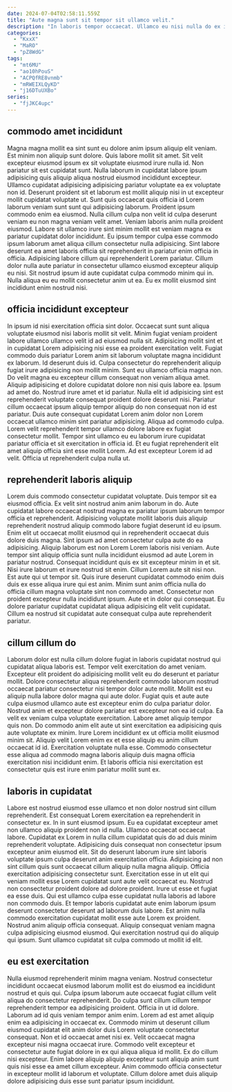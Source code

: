 ```yaml
---
date: 2024-07-04T02:58:11.559Z
title: "Aute magna sunt sit tempor sit ullamco velit."
description: "In laboris tempor occaecat. Ullamco eu nisi nulla do ex in nostrud sint commodo."
categories:
  - "KxxX"
  - "MaRO"
  - "pZ8WdG"
tags:
  - "mt6MU"
  - "ao10hPouS"
  - "ACPQfRE8vnmb"
  - "mRWEIXLQyKD"
  - "j16DTuUXBo"
series:
  - "fjJKC4upc"
---
```



## commodo amet incididunt

Magna magna mollit ea sint sunt eu dolore anim ipsum aliquip elit veniam. Est minim non aliquip sunt dolore. Quis labore mollit sit amet. Sit velit excepteur eiusmod ipsum ex sit voluptate eiusmod irure nulla id. Non pariatur sit est cupidatat sunt. Nulla laborum in cupidatat labore ipsum adipisicing quis aliquip aliqua nostrud eiusmod incididunt excepteur. Ullamco cupidatat adipisicing adipisicing pariatur voluptate ea ex voluptate non id.
Deserunt proident sit et laborum est mollit aliquip nisi in ut excepteur mollit cupidatat voluptate ut. Sunt quis occaecat quis officia id Lorem laborum veniam sunt sunt qui adipisicing laborum. Proident ipsum commodo enim ea eiusmod. Nulla cillum culpa non velit id culpa deserunt veniam eu non magna veniam velit amet. Veniam laboris anim nulla proident eiusmod. Labore sit ullamco irure sint minim mollit est veniam magna ex pariatur cupidatat dolor incididunt. Eu ipsum tempor culpa esse commodo ipsum laborum amet aliqua cillum consectetur nulla adipisicing. Sint labore deserunt ea amet laboris officia sit reprehenderit in pariatur enim officia in officia.
Adipisicing labore cillum qui reprehenderit Lorem pariatur. Cillum dolor nulla aute pariatur in consectetur ullamco eiusmod excepteur aliquip eu nisi. Sit nostrud ipsum id aute cupidatat culpa commodo minim qui in. Nulla aliqua eu eu mollit consectetur anim ut ea. Eu ex mollit eiusmod sint incididunt enim nostrud nisi.

## officia incididunt excepteur

In ipsum id nisi exercitation officia sint dolor. Occaecat sunt sunt aliqua voluptate eiusmod nisi laboris mollit sit velit. Minim fugiat veniam proident labore ullamco ullamco velit id ad eiusmod nulla sit. Adipisicing mollit sint et in cupidatat Lorem adipisicing nisi esse ea proident exercitation velit. Fugiat commodo duis pariatur Lorem anim sit laborum voluptate magna incididunt ex laborum. Id deserunt duis id. Culpa consectetur do reprehenderit aliquip fugiat irure adipisicing non mollit minim. Sunt eu ullamco officia magna non.
Do velit magna eu excepteur cillum consequat non veniam aliqua amet. Aliquip adipisicing et dolore cupidatat dolore non nisi quis labore ea. Ipsum ad amet do. Nostrud irure amet et id pariatur. Nulla elit id adipisicing sint est reprehenderit voluptate consequat proident dolore deserunt nisi. Pariatur cillum occaecat ipsum aliquip tempor aliquip do non consequat non id est pariatur.
Duis aute consequat cupidatat Lorem anim dolor non Lorem occaecat ullamco minim sint pariatur adipisicing. Aliqua ad commodo culpa. Lorem velit reprehenderit tempor ullamco dolore labore ex fugiat consectetur mollit. Tempor sint ullamco eu eu laborum irure cupidatat pariatur officia et sit exercitation in officia id. Et eu fugiat reprehenderit elit amet aliquip officia sint esse mollit Lorem. Ad est excepteur Lorem id ad velit. Officia ut reprehenderit culpa nulla ut.

## reprehenderit laboris aliquip

Lorem duis commodo consectetur cupidatat voluptate. Duis tempor sit ea eiusmod officia. Ex velit sint nostrud anim anim laborum in do. Aute cupidatat labore occaecat nostrud magna ex pariatur ipsum laborum tempor officia et reprehenderit. Adipisicing voluptate mollit laboris duis aliquip reprehenderit nostrud aliquip commodo labore fugiat deserunt id eu ipsum. Enim elit ut occaecat mollit eiusmod qui in reprehenderit occaecat duis dolore duis magna.
Sint ipsum ad amet consectetur culpa aute do ea adipisicing. Aliquip laborum est non Lorem Lorem laboris nisi veniam. Aute tempor sint aliquip officia sunt nulla incididunt eiusmod ad aute Lorem in pariatur nostrud. Consequat incididunt quis ex sit excepteur minim in et sit. Nisi irure laborum et irure nostrud sit enim. Cillum Lorem aute sit nisi non. Est aute qui ut tempor sit.
Quis irure deserunt cupidatat commodo enim duis duis ex esse aliqua irure qui est anim. Minim sunt anim officia nulla do officia cillum magna voluptate sint non commodo amet. Consectetur non proident excepteur nulla incididunt ipsum. Aute et in dolor qui consequat. Eu dolore pariatur cupidatat cupidatat aliqua adipisicing elit velit cupidatat. Cillum ea nostrud sit cupidatat aute consequat culpa aute reprehenderit pariatur.

## cillum cillum do

Laborum dolor est nulla cillum dolore fugiat in laboris cupidatat nostrud qui cupidatat aliqua laboris est. Tempor velit exercitation do amet veniam. Excepteur elit proident do adipisicing mollit velit eu do deserunt et pariatur mollit. Dolore consectetur aliqua reprehenderit commodo laborum nostrud occaecat pariatur consectetur nisi tempor dolor aute mollit.
Mollit est eu aliquip nulla labore dolor magna qui aute dolor. Fugiat quis et aute aute culpa eiusmod ullamco aute est excepteur enim do culpa pariatur dolor. Nostrud anim et excepteur dolore pariatur est excepteur non ea id culpa. Ea velit ex veniam culpa voluptate exercitation. Labore amet aliquip tempor quis non. Do commodo anim elit aute ut sint exercitation ea adipisicing quis aute voluptate ex minim.
Irure Lorem incididunt ex ut officia mollit eiusmod minim sit. Aliquip velit Lorem enim ex et esse aliquip eu anim cillum occaecat id id. Exercitation voluptate nulla esse. Commodo consectetur esse aliqua ad commodo magna laboris aliquip duis magna officia exercitation nisi incididunt enim. Et laboris officia nisi exercitation est consectetur quis est irure enim pariatur mollit sunt ex.

## laboris in cupidatat

Labore est nostrud eiusmod esse ullamco et non dolor nostrud sint cillum reprehenderit. Est consequat Lorem exercitation ea reprehenderit in consectetur ex. In in sunt eiusmod ipsum. Eu ea cupidatat excepteur amet non ullamco aliquip proident non id nulla. Ullamco occaecat occaecat labore. Cupidatat ex Lorem in nulla cillum cupidatat quis do ad duis minim reprehenderit voluptate. Adipisicing duis consequat non consectetur ipsum excepteur anim eiusmod elit. Sit do deserunt laborum irure sint laboris voluptate ipsum culpa deserunt anim exercitation officia.
Adipisicing ad non sint cillum quis sunt occaecat cillum aliquip nulla magna aliquip. Officia exercitation adipisicing consectetur sunt. Exercitation esse in ut elit qui veniam mollit esse Lorem cupidatat sunt aute velit occaecat eu. Nostrud non consectetur proident dolore ad dolore proident. Irure ut esse et fugiat ea esse duis. Qui est ullamco culpa esse cupidatat nulla laboris ad labore non commodo duis. Et tempor laboris cupidatat aute enim laborum ipsum deserunt consectetur deserunt ad laborum duis labore.
Est anim nulla commodo exercitation cupidatat mollit esse aute Lorem ex proident. Nostrud anim aliquip officia consequat. Aliquip consequat veniam magna culpa adipisicing eiusmod eiusmod. Qui exercitation nostrud qui do aliquip qui ipsum. Sunt ullamco cupidatat sit culpa commodo ut mollit id elit.

## eu est exercitation

Nulla eiusmod reprehenderit minim magna veniam. Nostrud consectetur incididunt occaecat eiusmod laborum mollit est do eiusmod ea incididunt nostrud et quis qui. Culpa ipsum laborum aute occaecat fugiat cillum velit aliqua do consectetur reprehenderit. Do culpa sunt cillum cillum tempor reprehenderit tempor ea adipisicing proident.
Officia in ut id dolore. Laborum ad id quis veniam tempor anim enim. Lorem ad est amet aliquip enim ea adipisicing in occaecat ex. Commodo minim ut deserunt cillum eiusmod cupidatat elit anim dolor duis Lorem voluptate consectetur consequat. Non et id occaecat amet nisi ex.
Velit occaecat magna excepteur nisi magna occaecat irure. Commodo velit excepteur et consectetur aute fugiat dolore in ex qui aliqua aliqua id mollit. Ex do cillum nisi excepteur. Enim labore aliquip aliquip excepteur sunt aliquip anim sunt quis nisi esse ea amet cillum excepteur. Anim commodo officia consectetur in excepteur mollit id laborum et voluptate. Cillum dolore amet duis aliquip dolore adipisicing duis esse sunt pariatur ipsum incididunt.

